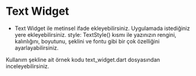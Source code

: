 # Text Widget

- Text Widget ile metinsel ifade ekleyebilirsiniz. Uygulamada istediğiniz yere ekleyebilirsiniz. style: TextStyle() kısmı ile yazınızın rengini, kalınlığını, boyutunu, şeklini ve fontu gibi bir çok özelliğini ayarlayabilirsiniz.

Kullanım şekline ait örnek kodu text_widget.dart dosyasından inceleyebilirsiniz.